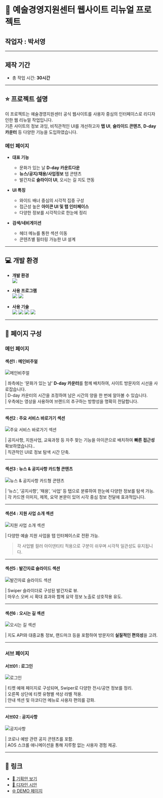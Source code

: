 # 🎨 예술경영지원센터 웹사이트 리뉴얼 프로젝트

## 작업자 : 박서영

---

## 제작 기간
- 총 작업 시간: **30시간**

---

## ⭐️ 프로젝트 설명

이 프로젝트는 예술경영지원센터 공식 웹사이트를 사용자 중심의 인터페이스로 리디자인한 웹 리뉴얼 작업입니다.  
기존 사이트의 정보 과잉, 비직관적인 UI를 개선하고자 **탭 UI**, **슬라이드 콘텐츠**, **D-day 카운터** 등 다양한 기능을 도입하였습니다.

### 메인 페이지

- **대표 기능**
  - 문화가 있는 날 **D-day 카운트다운**
  - **뉴스/공지/채용/사업정보** 탭 콘텐츠
  - 발간자료 **슬라이더 UI**, 오시는 길 지도 연동

- **UI 특징**
  - 와이드 배너 중심의 시각적 집중 구성
  - 접근성 높은 **아이콘 UI 및 탭 인터페이스**
  - 다양한 정보를 시각적으로 한눈에 정리

- **검색/네비게이션**
  - 헤더 메뉴를 통한 섹션 이동
  - 콘텐츠별 필터링 가능한 UI 설계

---

## 💻 개발 환경

- **개발 환경**  
  <img src="https://img.shields.io/badge/windows10-0078D6?style=flat-square&logo=windows10&logoColor=white"/>

- **사용 프로그램**  
  <img src="https://img.shields.io/badge/Vs code-007ACC?style=flat-square&logo=visualstudiocode&logoColor=white"/>
  <img src="https://img.shields.io/badge/figma-F24E1E?style=flat-square&logo=figma&logoColor=white"/>

- **사용 기술**  
  <img src="https://img.shields.io/badge/html5-E34F26?style=flat-square&logo=html5&logoColor=white"/>
  <img src="https://img.shields.io/badge/css3-1572B6?style=flat-square&logo=css3&logoColor=white"/>
  <img src="https://img.shields.io/badge/JavaScript-F7DF1E?style=flat-square&logo=JavaScript&logoColor=white"/>
  <img src="https://img.shields.io/badge/Swiper-6332F6?style=flat-square&logo=Swiper&logoColor=white"/>

---

## 👀 페이지 구성

### 메인 페이지

#### 섹션1 : 메인비주얼

![메인비주얼](https://github.com/user-attachments/assets/86cccbda-e68d-4720-945f-0a22839db689)

| 좌측에는 ‘문화가 있는 날’ **D-day 카운터**를 함께 배치하여, 사이트 방문자의 시선을 사로잡습니다. <br>
| D-day 카운터의 시간을 조정하여 남은 시간의 양을 한 번에 알아볼 수 있습니다. <br>
| 우측에는 영상을 사용하여 브랜드의 추구하는 방향성을 명확히 전달합니다.

---

#### 섹션2 : 주요 서비스 바로가기 섹션

![주요 서비스 바로가기 섹션]()

| 공지사항, 지원사업, 교육과정 등 자주 찾는 기능을 아이콘으로 배치하여 **빠른 접근성** 확보하였습니다..  
| 직관적인 UI로 정보 탐색 시간 단축.

---

#### 섹션3 : 뉴스 & 공지사항 카드형 콘텐츠

![뉴스 & 공지사항 카드형 콘텐츠]()

| ‘뉴스’, ‘공지사항’, ‘채용’, ‘사업’ 등 탭으로 분류하여 한눈에 다양한 정보를 탐색 가능.  
| 각 카드엔 이미지, 제목, 요약 본문이 있어 시각 중심 정보 전달에 효과적입니다.

---

#### 섹션4 : 지원 사업 소개 섹션

![지원 사업 소개 섹션]()

| 다양한 예술 지원 사업을 탭 인터페이스로 전환 가능.  
> 각 사업별 컬러 아이덴티티 적용으로 구분이 쉬우며 시각적 일관성도 유지됩니다.

---

#### 섹션5 : 발간자료 슬라이드 섹션

![발간자료 슬라이드 섹션]()

| Swiper 슬라이더로 구성된 발간자료 뷰.  
| 마우스 오버 시 확대 효과와 함께 요약 정보 노출로 상호작용 유도.

---

#### 섹션6 : 오시는 길 섹션

![오시는 길 섹션]()

| 지도 API와 대중교통 정보, 랜드마크 등을 포함하여 방문자의 **실질적인 편의성**을 고려.

---

### 서브 페이지

#### 서브01 : 로그인

![로그인]()

| 티켓 예매 페이지로 구성되며, Swiper로 다양한 전시/공연 정보를 정리.  
| 오른쪽 상단에 티켓 유형별 색상 라벨 적용.  
| 안내 섹션 및 아코디언 메뉴로 사용자 편의를 강화.

---

#### 서브02 : 공지사항

![공지사항]()

| 코로나 예방 관련 공지 콘텐츠를 포함.  
| AOS 스크롤 애니메이션을 통해 지루함 없는 사용자 경험 제공.

---

## 🚀 링크

- [🔗 기획안 보기](#)
- [🎨 디자인 시안](#)
- [🌐 DEMO 페이지](#)


